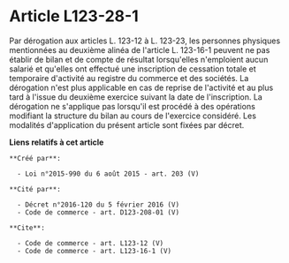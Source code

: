 # Article L123-28-1

Par dérogation aux articles L. 123-12 à L. 123-23, les personnes physiques mentionnées au deuxième alinéa de l'article L.
123-16-1 peuvent ne pas établir de bilan et de compte de résultat lorsqu'elles n'emploient aucun salarié et qu'elles ont
effectué une inscription de cessation totale et temporaire d'activité au registre du commerce et des sociétés. La dérogation
n'est plus applicable en cas de reprise de l'activité et au plus tard à l'issue du deuxième exercice suivant la date de
l'inscription. La dérogation ne s'applique pas lorsqu'il est procédé à des opérations modifiant la structure du bilan au
cours de l'exercice considéré. Les modalités d'application du présent article sont fixées par décret.

**Liens relatifs à cet article**

	**Créé par**:

	  - Loi n°2015-990 du 6 août 2015 - art. 203 (V)

	**Cité par**:

	  - Décret n°2016-120 du 5 février 2016 (V)
	  - Code de commerce - art. D123-208-01 (V)

	**Cite**:

	  - Code de commerce - art. L123-12 (V)
	  - Code de commerce - art. L123-16-1 (V)
